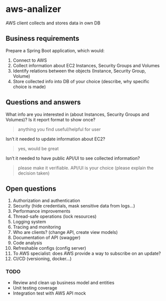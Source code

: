 # aws-analizer
AWS client collects and stores data in own DB

## Business requirements
Prepare a Spring Boot application, which would:
1. Connect to AWS
2. Collect information about EC2 Instances, Security Groups and Volumes
3. Identify relations between the objects (Instance, Security Group, Volume)
4. Store collected info into DB of your choice (describe, why specific choice is made)

## Questions and answers
What info are you interested in (about Instances, Security Groups and Volumes)? Is it report format to show once?
> anything you find useful/helpful for user

Isn’t it needed to update information about EC2?
> yes, would be great

Isn’t it needed to have public API/UI to see collected information?
> please make it verifiable. API/UI is your choice (please explain the decision taken)  

## Open questions
1. Authorization and authentication
2. Security (hide credentials, mask sensitive data from logs...)
3. Performance improvements
4. Thread-safe operations (lock resources)
5. Logging system
6. Tracing and monitoring
7. Who are clients? (change API, create view models)
8. Documentation of API (swagger)
9. Code analysis
10. Refreshable configs (config server)
11. To AWS specialist: does AWS provide a way to subscribe on an update?
12. CI/CD (versioning, docker...)

### TODO
* Review and clean up business model and entities
* Unit testing coverage
* Integration test with AWS API mock